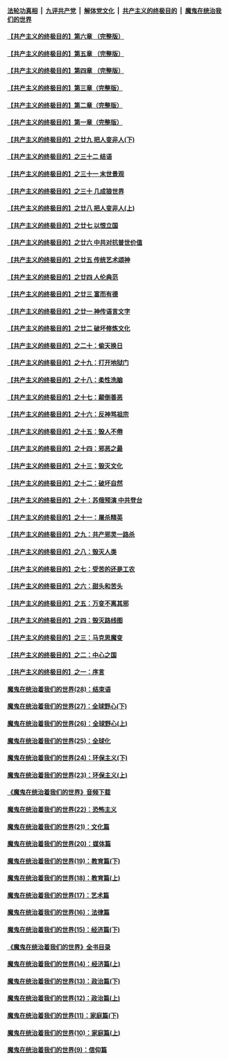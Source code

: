 ####  [法轮功真相](../../../../basic/blob/master/README.md?t=09251426) &nbsp;|&nbsp; [九评共产党](../../../../9ping.md/blob/master/README.md?t=09251426) &nbsp;|&nbsp; [解体党文化](../../../../jtdwh.md/blob/master/README.md?t=09251426)  &nbsp;|&nbsp; [共产主义的终极目的](../../../../gczydzjmd.md/blob/master/README.md?t=09251426) &nbsp;|&nbsp; [魔鬼在统治我们的世界](../../../../mgztzwmdsj.md/blob/master/README.md?t=09251426) 

#### [【共产主义的终极目的】第六章 （完整版）](../pages/nsc422/n11428913.md?t=09251426) 

#### [【共产主义的终极目的】第五章 （完整版）](../pages/nsc422/n11428912.md?t=09251426) 

#### [【共产主义的终极目的】第四章 （完整版）](../pages/nsc422/n11428907.md?t=09251426) 

#### [【共产主义的终极目的】第三章（完整版）](../pages/nsc422/n11428848.md?t=09251426) 

#### [【共产主义的终极目的】第二章（完整版）](../pages/nsc422/n11428831.md?t=09251426) 

#### [【共产主义的终极目的】第一章（完整版）](../pages/nsc422/n11417651.md?t=09251426) 

#### [【共产主义的终极目的】之廿九 把人变非人(下)](../pages/nsc422/n11344140.md?t=09251426) 

#### [【共产主义的终极目的】之三十二 结语](../pages/nsc422/n11360535.md?t=09251426) 

#### [【共产主义的终极目的】之三十一 末世景观](../pages/nsc422/n11351129.md?t=09251426) 

#### [【共产主义的终极目的】之三十 几成狼世界](../pages/nsc422/n11348280.md?t=09251426) 

#### [【共产主义的终极目的】之廿八 把人变非人(上)](../pages/nsc422/n11340492.md?t=09251426) 

#### [【共产主义的终极目的】之廿七 以恨立国](../pages/nsc422/n11336944.md?t=09251426) 

#### [【共产主义的终极目的】之廿六 中共对抗普世价值](../pages/nsc422/n11324785.md?t=09251426) 

#### [【共产主义的终极目的】之廿五 传统艺术颂神](../pages/nsc422/n11296396.md?t=09251426) 

#### [【共产主义的终极目的】之廿四 人伦典范](../pages/nsc422/n11296397.md?t=09251426) 

#### [【共产主义的终极目的】之廿三 富而有德](../pages/nsc422/n11283598.md?t=09251426) 

#### [【共产主义的终极目的】之廿一 神传语言文字](../pages/nsc422/n11263265.md?t=09251426) 

#### [【共产主义的终极目的】之廿二 破坏修炼文化](../pages/nsc422/n11245728.md?t=09251426) 

#### [【共产主义的终极目的】之二十：偷天换日](../pages/nsc422/n11238846.md?t=09251426) 

#### [【共产主义的终极目的】之十九：打开地狱门](../pages/nsc422/n11206376.md?t=09251426) 

#### [【共产主义的终极目的】之十八：柔性洗脑](../pages/nsc422/n11199994.md?t=09251426) 

#### [【共产主义的终极目的】之十七：颠倒善恶](../pages/nsc422/n11179782.md?t=09251426) 

#### [【共产主义的终极目的】之十六：反神骂祖宗](../pages/nsc422/n11166798.md?t=09251426) 

#### [【共产主义的终极目的】之十五：毁人不倦](../pages/nsc422/n11166792.md?t=09251426) 

#### [【共产主义的终极目的】之十四：邪恶之最](../pages/nsc422/n11150249.md?t=09251426) 

#### [【共产主义的终极目的】之十三：毁灭文化](../pages/nsc422/n11135227.md?t=09251426) 

#### [【共产主义的终极目的】之十二：破坏自然](../pages/nsc422/n11135214.md?t=09251426) 

#### [【共产主义的终极目的】之十：苏俄预演 中共登台](../pages/nsc422/n11118424.md?t=09251426) 

#### [【共产主义的终极目的】之十一：屠杀精英](../pages/nsc422/n11118442.md?t=09251426) 

#### [【共产主义的终极目的】之九：共产邪灵一路杀](../pages/nsc422/n11114139.md?t=09251426) 

#### [【共产主义的终极目的】之八：毁灭人类](../pages/nsc422/n11108503.md?t=09251426) 

#### [【共产主义的终极目的】之七：受苦的还是工农](../pages/nsc422/n11101809.md?t=09251426) 

#### [【共产主义的终极目的】之六：甜头和苦头](../pages/nsc422/n11096971.md?t=09251426) 

#### [【共产主义的终极目的】之五：万变不离其邪](../pages/nsc422/n11091285.md?t=09251426) 

#### [【共产主义的终极目的】之四：毁灭路线图](../pages/nsc422/n11086284.md?t=09251426) 

#### [【共产主义的终极目的】之三：马克思魔变](../pages/nsc422/n11061941.md?t=09251426) 

#### [【共产主义的终极目的】之二：中心之国](../pages/nsc422/n11047728.md?t=09251426) 

#### [【共产主义的终极目的】之一：序言](../pages/nsc422/n11086077.md?t=09251426) 

#### [魔鬼在统治着我们的世界(28)：结束语](../pages/nsc422/n10936246.md?t=09251426) 

#### [魔鬼在统治着我们的世界(27)：全球野心(下)](../pages/nsc422/n10928319.md?t=09251426) 

#### [魔鬼在统治着我们的世界(26)：全球野心(上)](../pages/nsc422/n10900318.md?t=09251426) 

#### [魔鬼在统治着我们的世界(25)：全球化](../pages/nsc422/n10788205.md?t=09251426) 

#### [魔鬼在统治着我们的世界(24)：环保主义(下)](../pages/nsc422/n10695307.md?t=09251426) 

#### [魔鬼在统治着我们的世界(23)：环保主义(上)](../pages/nsc422/n10688613.md?t=09251426) 

#### [《魔鬼在统治着我们的世界》音频下载](../pages/nsc422/n10635553.md?t=09251426) 

#### [魔鬼在统治着我们的世界(22)：恐怖主义](../pages/nsc422/n10614727.md?t=09251426) 

#### [魔鬼在统治着我们的世界(21)：文化篇](../pages/nsc422/n10597706.md?t=09251426) 

#### [魔鬼在统治着我们的世界(20)：媒体篇](../pages/nsc422/n10586579.md?t=09251426) 

#### [魔鬼在统治着我们的世界(19)：教育篇(下)](../pages/nsc422/n10564808.md?t=09251426) 

#### [魔鬼在统治着我们的世界(18)：教育篇(上)](../pages/nsc422/n10526970.md?t=09251426) 

#### [魔鬼在统治着我们的世界(17)：艺术篇](../pages/nsc422/n10499093.md?t=09251426) 

#### [魔鬼在统治着我们的世界(16)：法律篇](../pages/nsc422/n10485969.md?t=09251426) 

#### [魔鬼在统治着我们的世界(15)：经济篇(下)](../pages/nsc422/n10469975.md?t=09251426) 

#### [《魔鬼在统治着我们的世界》全书目录](../pages/nsc422/n10464261.md?t=09251426) 

#### [魔鬼在统治着我们的世界(14)：经济篇(上)](../pages/nsc422/n10457370.md?t=09251426) 

#### [魔鬼在统治着我们的世界(13)：政治篇(下)](../pages/nsc422/n10448270.md?t=09251426) 

#### [魔鬼在统治着我们的世界(12)：政治篇(上)](../pages/nsc422/n10444576.md?t=09251426) 

#### [魔鬼在统治着我们的世界(11)：家庭篇(下)](../pages/nsc422/n10440961.md?t=09251426) 

#### [魔鬼在统治着我们的世界(10)：家庭篇(上)](../pages/nsc422/n10435448.md?t=09251426) 

#### [魔鬼在统治着我们的世界(9)：信仰篇](../pages/nsc422/n10432159.md?t=09251426) 

